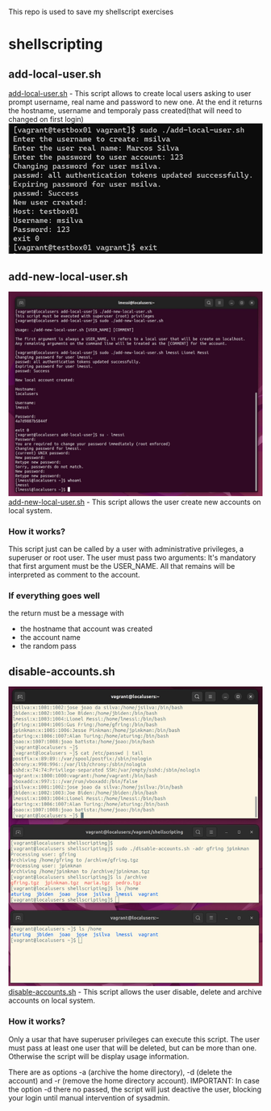This repo is used to save my shellscript exercises
# shellscripting

## add-local-user.sh
[add-local-user.sh](https://github.com/avfmoreira/shellscripting/blob/main/add-local-user/add-local-user.sh) -  This script allows to create local users asking to user prompt username, real name and password to new one. At the end it returns the hostname, username and temporaly pass created(that will need to changed on first login)
![add-local-user.sh-executed](https://github.com/avfmoreira/shellscripting/blob/main/add-local-user/result.jpg)

## add-new-local-user.sh
![add-new-local-user.sh-executed](https://github.com/avfmoreira/shellscripting/blob/main/add-local-user/add-new-local-user.jpg)
[add-new-local-user.sh](https://github.com/avfmoreira/shellscripting/blob/main/add-local-user/add-new-local-user.sh) - This script allows the user create new accounts on local system.

### How it works?
This script just can be called by a user with administrative privileges, a superuser or root user. The user must pass two arguments: It's mandatory that first argument must be the USER_NAME. All that remains will be interpreted as comment to the account.

### If everything goes well 
the return must be a message with 
- the hostname that account was created
- the account name 
- the random pass

## disable-accounts.sh
![disable-accounts.sh](https://github.com/avfmoreira/shellscripting/blob/main/disable-accounts.jpg)
[disable-accounts.sh](https://github.com/avfmoreira/shellscripting/blob/main/disable-accounts.sh) - This script allows the user disable, delete and archive accounts on local system.

### How it works?

Only a usar that have superuser privileges can execute this script. 
The user must pass at least one user that will be deleted, but can be more than one. Otherwise the script will be display usage information.

There are as options -a (archive the home directory), -d (delete the account) and -r (remove the home directory account). IMPORTANT: In case the option -d there no passed, the script will just deactive the user, blocking your login until manual intervention of sysadmin.
